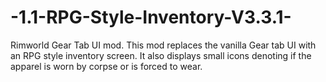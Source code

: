 # -1.1-RPG-Style-Inventory-V3.3.1-
Rimworld Gear Tab UI mod. This mod replaces the vanilla Gear tab UI with an RPG style inventory screen. It also displays small icons denoting if the apparel is worn by corpse or is forced to wear.
